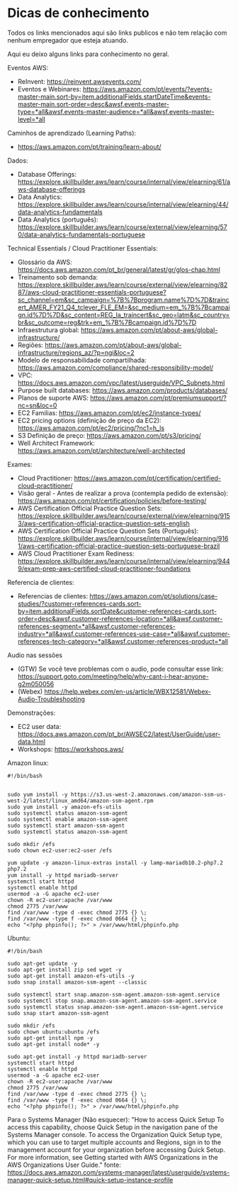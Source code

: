# Dicas de conhecimento

Todos os links mencionados aqui são links publicos e não tem relação com nenhum empregador que esteja atuando.

Aqui eu deixo alguns links para conhecimento no geral.

Eventos AWS:
- ReInvent: https://reinvent.awsevents.com/
- Eventos e Webinares: https://aws.amazon.com/pt/events/?events-master-main.sort-by=item.additionalFields.startDateTime&events-master-main.sort-order=desc&awsf.events-master-type=*all&awsf.events-master-audience=*all&awsf.events-master-level=*all

Caminhos de aprendizado (Learning Paths):
- https://aws.amazon.com/pt/training/learn-about/

Dados:
- Database Offerings: https://explore.skillbuilder.aws/learn/course/internal/view/elearning/61/aws-database-offerings
- Data Analytics: https://explore.skillbuilder.aws/learn/course/internal/view/elearning/44/data-analytics-fundamentals
- Data Analytics (português): https://explore.skillbuilder.aws/learn/course/external/view/elearning/570/data-analytics-fundamentals-portuguese


Technical Essentials / Cloud Practitioner Essentials:
-  Glossário da AWS: https://docs.aws.amazon.com/pt_br/general/latest/gr/glos-chap.html
- Treinamento sob demanda: https://explore.skillbuilder.aws/learn/course/external/view/elearning/8287/aws-cloud-practitioner-essentials-portuguese?sc_channel=em&sc_campaign=%7B%7Bprogram.name%7D%7D&traincert_AMER_FY21_Q4_tclever_FLE_EM=&sc_medium=em_%7B%7Bcampaign.id%7D%7D&sc_content=REG_la_traincert&sc_geo=latm&sc_country=br&sc_outcome=reg&trk=em_%7B%7Bcampaign.id%7D%7D
- Infraestrutura global: https://aws.amazon.com/pt/about-aws/global-infrastructure/
- Regiões: https://aws.amazon.com/pt/about-aws/global-infrastructure/regions_az/?p=ngi&loc=2
- Modelo de responsabilidade compartilhada: https://aws.amazon.com/compliance/shared-responsibility-model/
- VPC: https://docs.aws.amazon.com/vpc/latest/userguide/VPC_Subnets.html
- Purpose built databases: https://aws.amazon.com/products/databases/
- Planos de suporte AWS: https://aws.amazon.com/pt/premiumsupport/?nc=sn&loc=0
- EC2 Familias: https://aws.amazon.com/pt/ec2/instance-types/
- EC2 pricing options (definição de preço da EC2): https://aws.amazon.com/pt/ec2/pricing/?nc1=h_ls
- S3 Definição de preço: https://aws.amazon.com/pt/s3/pricing/
- Well Architect Framework: https://aws.amazon.com/pt/architecture/well-architected


Exames:
- Cloud Practitioner: https://aws.amazon.com/pt/certification/certified-cloud-practitioner/
- Visão geral - Antes de realizar a prova (contempla pedido de extensão): https://aws.amazon.com/pt/certification/policies/before-testing/
- AWS Certification Official Practice Question Sets: https://explore.skillbuilder.aws/learn/course/external/view/elearning/9153/aws-certification-official-practice-question-sets-english
- AWS Certification Official Practice Question Sets (Português): https://explore.skillbuilder.aws/learn/course/internal/view/elearning/9161/aws-certification-official-practice-question-sets-portuguese-brazil
- AWS Cloud Practitioner Exam Rediness: https://explore.skillbuilder.aws/learn/course/internal/view/elearning/9449/exam-prep-aws-certified-cloud-practitioner-foundations

Referencia de clientes:
- Referencias de clientes: https://aws.amazon.com/pt/solutions/case-studies/?customer-references-cards.sort-by=item.additionalFields.sortDate&customer-references-cards.sort-order=desc&awsf.customer-references-location=*all&awsf.customer-references-segment=*all&awsf.customer-references-industry=*all&awsf.customer-references-use-case=*all&awsf.customer-references-tech-category=*all&awsf.customer-references-product=*all

Audio nas sessões
- (GTW) Se você teve problemas com o audio, pode consultar esse link: https://support.goto.com/meeting/help/why-cant-i-hear-anyone-g2m050056
- (Webex) https://help.webex.com/en-us/article/WBX12581/Webex-Audio-Troubleshooting


Demonstrações:
- EC2 user data: https://docs.aws.amazon.com/pt_br/AWSEC2/latest/UserGuide/user-data.html
- Workshops: https://workshops.aws/

Amazon linux:
```
#!/bin/bash


sudo yum install -y https://s3.us-west-2.amazonaws.com/amazon-ssm-us-west-2/latest/linux_amd64/amazon-ssm-agent.rpm
sudo yum install -y amazon-efs-utils
sudo systemctl status amazon-ssm-agent
sudo systemctl enable amazon-ssm-agent
sudo systemctl start amazon-ssm-agent
sudo systemctl status amazon-ssm-agent

sudo mkdir /efs
sudo chown ec2-user:ec2-user /efs

yum update -y amazon-linux-extras install -y lamp-mariadb10.2-php7.2 php7.2
yum install -y httpd mariadb-server
systemctl start httpd
systemctl enable httpd
usermod -a -G apache ec2-user
chown -R ec2-user:apache /var/www
chmod 2775 /var/www
find /var/www -type d -exec chmod 2775 {} \;
find /var/www -type f -exec chmod 0664 {} \;
echo "<?php phpinfo(); ?>" > /var/www/html/phpinfo.php

```

Ubuntu:
```
#!/bin/bash

sudo apt-get update -y 
sudo apt-get install zip sed wget -y
sudo apt-get install amazon-efs-utils -y
sudo snap install amazon-ssm-agent --classic

sudo systemctl start snap.amazon-ssm-agent.amazon-ssm-agent.service
sudo systemctl stop snap.amazon-ssm-agent.amazon-ssm-agent.service
sudo systemctl status snap.amazon-ssm-agent.amazon-ssm-agent.service
sudo snap start amazon-ssm-agent

sudo mkdir /efs
sudo chown ubuntu:ubuntu /efs
sudo apt-get install npm -y
sudo apt-get install node* -y

sudo apt-get install -y httpd mariadb-server
systemctl start httpd
systemctl enable httpd
usermod -a -G apache ec2-user
chown -R ec2-user:apache /var/www
chmod 2775 /var/www
find /var/www -type d -exec chmod 2775 {} \;
find /var/www -type f -exec chmod 0664 {} \;
echo "<?php phpinfo(); ?>" > /var/www/html/phpinfo.php

```
Para o Systems Manager (Não esquecer): "How to access Quick Setup
To access this capability, choose Quick Setup in the navigation pane of the Systems Manager console. To access the Organization Quick Setup type, which you can use to target multiple accounts and Regions, sign in to the management account for your organization before accessing Quick Setup. For more information, see Getting started with AWS Organizations in the AWS Organizations User Guide." fonte: https://docs.aws.amazon.com/systems-manager/latest/userguide/systems-manager-quick-setup.html#quick-setup-instance-profile

